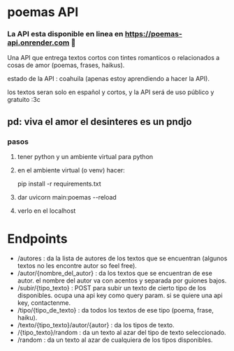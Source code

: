 # poemas API
### La API esta disponible en linea en https://poemas-api.onrender.com 🩷
Una API que entrega textos cortos con tintes romanticos o relacionados a cosas de amor (poemas, frases, haikus).

estado de la API : coahuila (apenas estoy aprendiendo a hacer la API).

los textos seran solo en español y cortos, y la API será de uso público y gratuito :3c

## pd: viva el amor el desinteres es un pndjo

### pasos
1. tener python y un ambiente virtual para python
2. en el ambiente virtual (o venv) hacer:

	pip install -r requirements.txt

3. dar uvicorn main:poemas --reload
4. verlo en el localhost

# Endpoints

- /autores : da la lista de autores de los textos que se encuentran (algunos textos no les encontre autor so feel free).
- /autor/{nombre_del_autor} : da los textos que se encuentran de ese autor. el nombre del autor va con acentos y separada por guiones bajos.
- /subir/{tipo_texto} : POST para subir un texto de cierto tipo de los disponibles. ocupa una api key como query param. si se quiere una api key, contactenme.
- /tipo/{tipo_de_texto} : da todos los textos de ese tipo (poema, frase, haiku).
- /texto/{tipo_texto}/autor/{autor} : da los tipos de texto.
- /{tipo_texto}/random : da un texto al azar del tipo de texto seleccionado.
- /random : da un texto al azar de cualquiera de los tipos disponibles.








